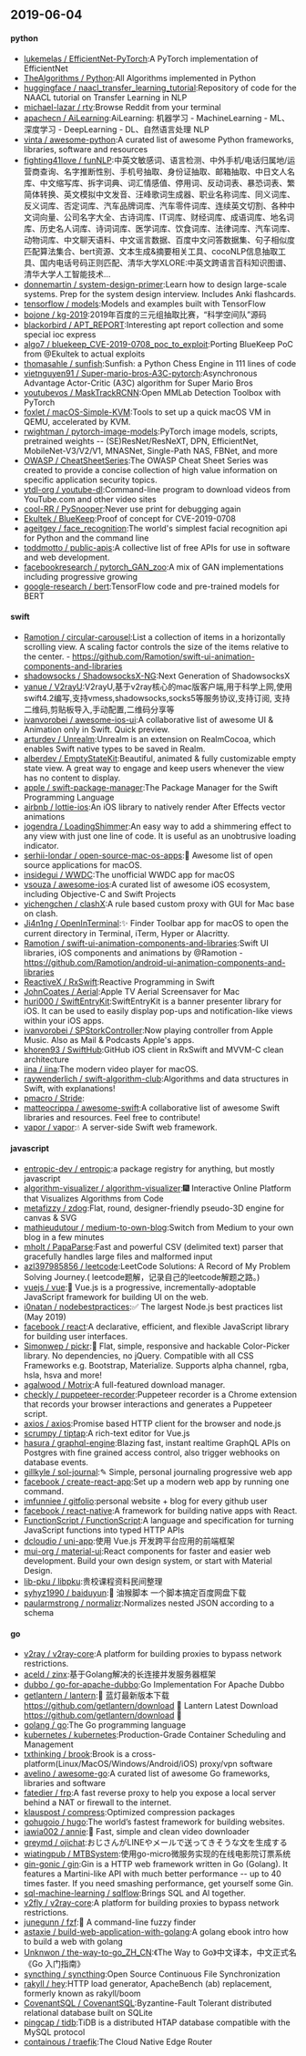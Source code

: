 ## 2019-06-04

#### python
* [lukemelas / EfficientNet-PyTorch](https://github.com/lukemelas/EfficientNet-PyTorch):A PyTorch implementation of EfficientNet
* [TheAlgorithms / Python](https://github.com/TheAlgorithms/Python):All Algorithms implemented in Python
* [huggingface / naacl_transfer_learning_tutorial](https://github.com/huggingface/naacl_transfer_learning_tutorial):Repository of code for the NAACL tutorial on Transfer Learning in NLP
* [michael-lazar / rtv](https://github.com/michael-lazar/rtv):Browse Reddit from your terminal
* [apachecn / AiLearning](https://github.com/apachecn/AiLearning):AiLearning: 机器学习 - MachineLearning - ML、深度学习 - DeepLearning - DL、自然语言处理 NLP
* [vinta / awesome-python](https://github.com/vinta/awesome-python):A curated list of awesome Python frameworks, libraries, software and resources
* [fighting41love / funNLP](https://github.com/fighting41love/funNLP):中英文敏感词、语言检测、中外手机/电话归属地/运营商查询、名字推断性别、手机号抽取、身份证抽取、邮箱抽取、中日文人名库、中文缩写库、拆字词典、词汇情感值、停用词、反动词表、暴恐词表、繁简体转换、英文模拟中文发音、汪峰歌词生成器、职业名称词库、同义词库、反义词库、否定词库、汽车品牌词库、汽车零件词库、连续英文切割、各种中文词向量、公司名字大全、古诗词库、IT词库、财经词库、成语词库、地名词库、历史名人词库、诗词词库、医学词库、饮食词库、法律词库、汽车词库、动物词库、中文聊天语料、中文谣言数据、百度中文问答数据集、句子相似度匹配算法集合、bert资源、文本生成&摘要相关工具、cocoNLP信息抽取工具、国内电话号码正则匹配、清华大学XLORE:中英文跨语言百科知识图谱、清华大学人工智能技术…
* [donnemartin / system-design-primer](https://github.com/donnemartin/system-design-primer):Learn how to design large-scale systems. Prep for the system design interview. Includes Anki flashcards.
* [tensorflow / models](https://github.com/tensorflow/models):Models and examples built with TensorFlow
* [bojone / kg-2019](https://github.com/bojone/kg-2019):2019年百度的三元组抽取比赛，“科学空间队”源码
* [blackorbird / APT_REPORT](https://github.com/blackorbird/APT_REPORT):Interesting apt report collection and some special ioc express
* [algo7 / bluekeep_CVE-2019-0708_poc_to_exploit](https://github.com/algo7/bluekeep_CVE-2019-0708_poc_to_exploit):Porting BlueKeep PoC from @Ekultek to actual exploits
* [thomasahle / sunfish](https://github.com/thomasahle/sunfish):Sunfish: a Python Chess Engine in 111 lines of code
* [vietnguyen91 / Super-mario-bros-A3C-pytorch](https://github.com/vietnguyen91/Super-mario-bros-A3C-pytorch):Asynchronous Advantage Actor-Critic (A3C) algorithm for Super Mario Bros
* [youtubevos / MaskTrackRCNN](https://github.com/youtubevos/MaskTrackRCNN):Open MMLab Detection Toolbox with PyTorch
* [foxlet / macOS-Simple-KVM](https://github.com/foxlet/macOS-Simple-KVM):Tools to set up a quick macOS VM in QEMU, accelerated by KVM.
* [rwightman / pytorch-image-models](https://github.com/rwightman/pytorch-image-models):PyTorch image models, scripts, pretrained weights -- (SE)ResNet/ResNeXT, DPN, EfficientNet, MobileNet-V3/V2/V1, MNASNet, Single-Path NAS, FBNet, and more
* [OWASP / CheatSheetSeries](https://github.com/OWASP/CheatSheetSeries):The OWASP Cheat Sheet Series was created to provide a concise collection of high value information on specific application security topics.
* [ytdl-org / youtube-dl](https://github.com/ytdl-org/youtube-dl):Command-line program to download videos from YouTube.com and other video sites
* [cool-RR / PySnooper](https://github.com/cool-RR/PySnooper):Never use print for debugging again
* [Ekultek / BlueKeep](https://github.com/Ekultek/BlueKeep):Proof of concept for CVE-2019-0708
* [ageitgey / face_recognition](https://github.com/ageitgey/face_recognition):The world's simplest facial recognition api for Python and the command line
* [toddmotto / public-apis](https://github.com/toddmotto/public-apis):A collective list of free APIs for use in software and web development.
* [facebookresearch / pytorch_GAN_zoo](https://github.com/facebookresearch/pytorch_GAN_zoo):A mix of GAN implementations including progressive growing
* [google-research / bert](https://github.com/google-research/bert):TensorFlow code and pre-trained models for BERT

#### swift
* [Ramotion / circular-carousel](https://github.com/Ramotion/circular-carousel):List a collection of items in a horizontally scrolling view. A scaling factor controls the size of the items relative to the center. - https://github.com/Ramotion/swift-ui-animation-components-and-libraries
* [shadowsocks / ShadowsocksX-NG](https://github.com/shadowsocks/ShadowsocksX-NG):Next Generation of ShadowsocksX
* [yanue / V2rayU](https://github.com/yanue/V2rayU):V2rayU,基于v2ray核心的mac版客户端,用于科学上网,使用swift4.2编写,支持vmess,shadowsocks,socks5等服务协议,支持订阅, 支持二维码,剪贴板导入,手动配置,二维码分享等
* [ivanvorobei / awesome-ios-ui](https://github.com/ivanvorobei/awesome-ios-ui):A collaborative list of awesome UI & Animation only in Swift. Quick preview.
* [arturdev / Unrealm](https://github.com/arturdev/Unrealm):Unrealm is an extension on RealmCocoa, which enables Swift native types to be saved in Realm.
* [alberdev / EmptyStateKit](https://github.com/alberdev/EmptyStateKit):Beautiful, animated & fully customizable empty state view. A great way to engage and keep users whenever the view has no content to display.
* [apple / swift-package-manager](https://github.com/apple/swift-package-manager):The Package Manager for the Swift Programming Language
* [airbnb / lottie-ios](https://github.com/airbnb/lottie-ios):An iOS library to natively render After Effects vector animations
* [jogendra / LoadingShimmer](https://github.com/jogendra/LoadingShimmer):An easy way to add a shimmering effect to any view with just one line of code. It is useful as an unobtrusive loading indicator.
* [serhii-londar / open-source-mac-os-apps](https://github.com/serhii-londar/open-source-mac-os-apps):🚀
Awesome list of open source applications for macOS.
* [insidegui / WWDC](https://github.com/insidegui/WWDC):The unofficial WWDC app for macOS
* [vsouza / awesome-ios](https://github.com/vsouza/awesome-ios):A curated list of awesome iOS ecosystem, including Objective-C and Swift Projects
* [yichengchen / clashX](https://github.com/yichengchen/clashX):A rule based custom proxy with GUI for Mac base on clash.
* [Ji4n1ng / OpenInTerminal](https://github.com/Ji4n1ng/OpenInTerminal):✨
Finder Toolbar app for macOS to open the current directory in Terminal, iTerm, Hyper or Alacritty.
* [Ramotion / swift-ui-animation-components-and-libraries](https://github.com/Ramotion/swift-ui-animation-components-and-libraries):Swift UI libraries, iOS components and animations by @Ramotion - https://github.com/Ramotion/android-ui-animation-components-and-libraries
* [ReactiveX / RxSwift](https://github.com/ReactiveX/RxSwift):Reactive Programming in Swift
* [JohnCoates / Aerial](https://github.com/JohnCoates/Aerial):Apple TV Aerial Screensaver for Mac
* [huri000 / SwiftEntryKit](https://github.com/huri000/SwiftEntryKit):SwiftEntryKit is a banner presenter library for iOS. It can be used to easily display pop-ups and notification-like views within your iOS apps.
* [ivanvorobei / SPStorkController](https://github.com/ivanvorobei/SPStorkController):Now playing controller from Apple Music. Also as Mail & Podcasts Apple's apps.
* [khoren93 / SwiftHub](https://github.com/khoren93/SwiftHub):GitHub iOS client in RxSwift and MVVM-C clean architecture
* [iina / iina](https://github.com/iina/iina):The modern video player for macOS.
* [raywenderlich / swift-algorithm-club](https://github.com/raywenderlich/swift-algorithm-club):Algorithms and data structures in Swift, with explanations!
* [pmacro / Stride](https://github.com/pmacro/Stride):
* [matteocrippa / awesome-swift](https://github.com/matteocrippa/awesome-swift):A collaborative list of awesome Swift libraries and resources. Feel free to contribute!
* [vapor / vapor](https://github.com/vapor/vapor):💧
A server-side Swift web framework.

#### javascript
* [entropic-dev / entropic](https://github.com/entropic-dev/entropic):a package registry for anything, but mostly javascript
* [algorithm-visualizer / algorithm-visualizer](https://github.com/algorithm-visualizer/algorithm-visualizer):🎆
Interactive Online Platform that Visualizes Algorithms from Code
* [metafizzy / zdog](https://github.com/metafizzy/zdog):Flat, round, designer-friendly pseudo-3D engine for canvas & SVG
* [mathieudutour / medium-to-own-blog](https://github.com/mathieudutour/medium-to-own-blog):Switch from Medium to your own blog in a few minutes
* [mholt / PapaParse](https://github.com/mholt/PapaParse):Fast and powerful CSV (delimited text) parser that gracefully handles large files and malformed input
* [azl397985856 / leetcode](https://github.com/azl397985856/leetcode):LeetCode Solutions: A Record of My Problem Solving Journey.( leetcode题解，记录自己的leetcode解题之路。)
* [vuejs / vue](https://github.com/vuejs/vue):🖖
Vue.js is a progressive, incrementally-adoptable JavaScript framework for building UI on the web.
* [i0natan / nodebestpractices](https://github.com/i0natan/nodebestpractices):✅
The largest Node.js best practices list (May 2019)
* [facebook / react](https://github.com/facebook/react):A declarative, efficient, and flexible JavaScript library for building user interfaces.
* [Simonwep / pickr](https://github.com/Simonwep/pickr):🍭
Flat, simple, responsive and hackable Color-Picker library. No dependencies, no jQuery. Compatible with all CSS Frameworks e.g. Bootstrap, Materialize. Supports alpha channel, rgba, hsla, hsva and more!
* [agalwood / Motrix](https://github.com/agalwood/Motrix):A full-featured download manager.
* [checkly / puppeteer-recorder](https://github.com/checkly/puppeteer-recorder):Puppeteer recorder is a Chrome extension that records your browser interactions and generates a Puppeteer script.
* [axios / axios](https://github.com/axios/axios):Promise based HTTP client for the browser and node.js
* [scrumpy / tiptap](https://github.com/scrumpy/tiptap):A rich-text editor for Vue.js
* [hasura / graphql-engine](https://github.com/hasura/graphql-engine):Blazing fast, instant realtime GraphQL APIs on Postgres with fine grained access control, also trigger webhooks on database events.
* [gillkyle / sol-journal](https://github.com/gillkyle/sol-journal):✎ Simple, personal journaling progressive web app
* [facebook / create-react-app](https://github.com/facebook/create-react-app):Set up a modern web app by running one command.
* [imfunniee / gitfolio](https://github.com/imfunniee/gitfolio):personal website + blog for every github user
* [facebook / react-native](https://github.com/facebook/react-native):A framework for building native apps with React.
* [FunctionScript / FunctionScript](https://github.com/FunctionScript/FunctionScript):A language and specification for turning JavaScript functions into typed HTTP APIs
* [dcloudio / uni-app](https://github.com/dcloudio/uni-app):使用 Vue.js 开发跨平台应用的前端框架
* [mui-org / material-ui](https://github.com/mui-org/material-ui):React components for faster and easier web development. Build your own design system, or start with Material Design.
* [lib-pku / libpku](https://github.com/lib-pku/libpku):贵校课程资料民间整理
* [syhyz1990 / baiduyun](https://github.com/syhyz1990/baiduyun):🖖
油猴脚本 一个脚本搞定百度网盘下载
* [paularmstrong / normalizr](https://github.com/paularmstrong/normalizr):Normalizes nested JSON according to a schema

#### go
* [v2ray / v2ray-core](https://github.com/v2ray/v2ray-core):A platform for building proxies to bypass network restrictions.
* [aceld / zinx](https://github.com/aceld/zinx):基于Golang解决的长连接并发服务器框架
* [dubbo / go-for-apache-dubbo](https://github.com/dubbo/go-for-apache-dubbo):Go Implementation For Apache Dubbo
* [getlantern / lantern](https://github.com/getlantern/lantern):🔴
蓝灯最新版本下载 https://github.com/getlantern/download
🔴
Lantern Latest Download https://github.com/getlantern/download
🔴
* [golang / go](https://github.com/golang/go):The Go programming language
* [kubernetes / kubernetes](https://github.com/kubernetes/kubernetes):Production-Grade Container Scheduling and Management
* [txthinking / brook](https://github.com/txthinking/brook):Brook is a cross-platform(Linux/MacOS/Windows/Android/iOS) proxy/vpn software
* [avelino / awesome-go](https://github.com/avelino/awesome-go):A curated list of awesome Go frameworks, libraries and software
* [fatedier / frp](https://github.com/fatedier/frp):A fast reverse proxy to help you expose a local server behind a NAT or firewall to the internet.
* [klauspost / compress](https://github.com/klauspost/compress):Optimized compression packages
* [gohugoio / hugo](https://github.com/gohugoio/hugo):The world’s fastest framework for building websites.
* [iawia002 / annie](https://github.com/iawia002/annie):👾
Fast, simple and clean video downloader
* [greymd / ojichat](https://github.com/greymd/ojichat):おじさんがLINEやメールで送ってきそうな文を生成する
* [wiatingpub / MTBSystem](https://github.com/wiatingpub/MTBSystem):使用go-micro微服务实现的在线电影院订票系统
* [gin-gonic / gin](https://github.com/gin-gonic/gin):Gin is a HTTP web framework written in Go (Golang). It features a Martini-like API with much better performance -- up to 40 times faster. If you need smashing performance, get yourself some Gin.
* [sql-machine-learning / sqlflow](https://github.com/sql-machine-learning/sqlflow):Brings SQL and AI together.
* [v2fly / v2ray-core](https://github.com/v2fly/v2ray-core):A platform for building proxies to bypass network restrictions.
* [junegunn / fzf](https://github.com/junegunn/fzf):🌸
A command-line fuzzy finder
* [astaxie / build-web-application-with-golang](https://github.com/astaxie/build-web-application-with-golang):A golang ebook intro how to build a web with golang
* [Unknwon / the-way-to-go_ZH_CN](https://github.com/Unknwon/the-way-to-go_ZH_CN):《The Way to Go》中文译本，中文正式名《Go 入门指南》
* [syncthing / syncthing](https://github.com/syncthing/syncthing):Open Source Continuous File Synchronization
* [rakyll / hey](https://github.com/rakyll/hey):HTTP load generator, ApacheBench (ab) replacement, formerly known as rakyll/boom
* [CovenantSQL / CovenantSQL](https://github.com/CovenantSQL/CovenantSQL):Byzantine-Fault Tolerant distributed relational database built on SQLite
* [pingcap / tidb](https://github.com/pingcap/tidb):TiDB is a distributed HTAP database compatible with the MySQL protocol
* [containous / traefik](https://github.com/containous/traefik):The Cloud Native Edge Router
